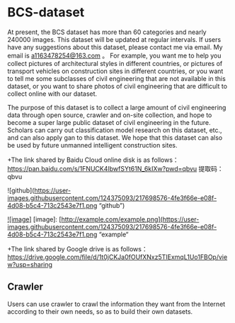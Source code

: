 BCS-dataset
=====

At present, the BCS dataset has more than 60 categories and nearly 240000 images. This dataset will be updated at regular intervals. If users have any suggestions about this dataset, please contact me via email. My email is a1163478254@163.com 。 For example, you want me to help you collect pictures of architectural styles in different countries, or pictures of transport vehicles on construction sites in different countries, or you want to tell me some subclasses of civil engineering that are not available in this dataset, or you want to share photos of civil engineering that are difficult to collect online with our dataset.

The purpose of this dataset is to collect a large amount of civil engineering data through open source, crawler and on-site collection, and hope to become a super large public dataset of civil engineering in the future. Scholars can carry out classification model research on this dataset, etc., and can also apply gan to this dataset. We hope that this dataset can also be used by future unmanned intelligent construction sites.

+The link shared by Baidu Cloud online disk is as follows：
https://pan.baidu.com/s/1FNUCK4IbwfSYt61N_6kIXw?pwd=qbvu
提取码：qbvu

![github](https://user-images.githubusercontent.com/124375093/217698576-4fe3f66e-e08f-4d08-b5c4-713c2543e7f1.png “github”)

[![image]](https://user-images.githubusercontent.com/124375093/217698576-4fe3f66e-e08f-4d08-b5c4-713c2543e7f1.png) [image]: [http://example.com/example.png](https://user-images.githubusercontent.com/124375093/217698576-4fe3f66e-e08f-4d08-b5c4-713c2543e7f1.png “example“


+The link shared by Google drive is as follows：
https://drive.google.com/file/d/1t0jCKJa0fOUfXNxz5TIExmqL1Uo1FBOp/view?usp=sharing

Crawler
------

Users can use crawler to crawl the information they want from the Internet according to their own needs, so as to build their own datasets.
